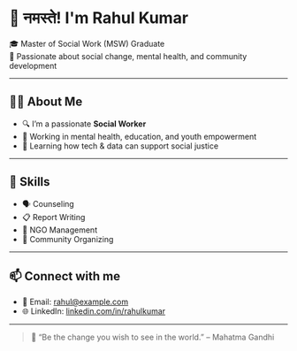 # 🙏 नमस्ते! I'm Rahul Kumar
🎓 Master of Social Work (MSW) Graduate  
💼 Passionate about social change, mental health, and community development

---

## 👨‍💻 About Me
- 🔍 I’m a passionate **Social Worker**
- 💬 Working in mental health, education, and youth empowerment
- 🌱 Learning how tech & data can support social justice

---

## 🧠 Skills
- 🗣️ Counseling
- 📋 Report Writing
- 🏢 NGO Management
- 👥 Community Organizing

---

## 📫 Connect with me
- 📧 Email: rahul@example.com
- 🌐 LinkedIn: [linkedin.com/in/rahulkumar](https://linkedin.com/in/rahulkumar)

---

> 🙌 “Be the change you wish to see in the world.” – Mahatma Gandhi
